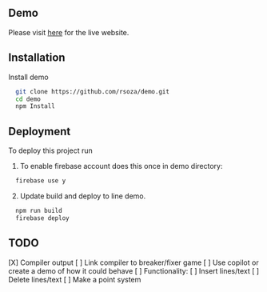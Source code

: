 
## Demo

Please visit [here](https://fir-599e4.web.app/) for the live website.

## Installation

Install demo 

```bash
  git clone https://github.com/rsoza/demo.git
  cd demo
  npm Install
```
    
## Deployment

To deploy this project run

1. To enable firebase account does this once in demo directory:

```bash
  firebase use y
```
2. Update build and deploy to line demo.
```bash
  npm run build
  firebase deploy
```


## TODO

 [X] Compiler output
   [ ] Link compiler to breaker/fixer game
 [ ] Use copilot or create a demo of how it could behave
 [ ] Functionality:
   [ ] Insert lines/text
   [ ] Delete lines/text
   [ ] Make a point system


